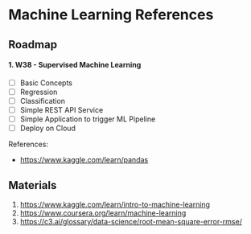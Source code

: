 # Machine Learning References

## Roadmap

#### 1. W38 - Supervised Machine Learning

- [ ] Basic Concepts
- [ ] Regression
- [ ] Classification
- [ ] Simple REST API Service
- [ ] Simple Application to trigger ML Pipeline
- [ ] Deploy on Cloud

References:

- https://www.kaggle.com/learn/pandas

## Materials

1. https://www.kaggle.com/learn/intro-to-machine-learning
2. https://www.coursera.org/learn/machine-learning
3. https://c3.ai/glossary/data-science/root-mean-square-error-rmse/

